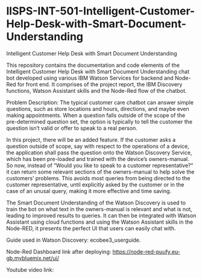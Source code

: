 # llSPS-INT-501-Intelligent-Customer-Help-Desk-with-Smart-Document-Understanding
Intelligent Customer Help Desk with Smart Document Understanding

This repository contains the documentation and code elements of the Intelligent Customer Help Desk with Smart Document Understanding chat bot developed using various IBM Watson Services for backend and Node-Red for front end. It comprises of the project report, the IBM Discovery functions, Watson Assistant skills and the Node-Red flow of the chatbot.

Problem Description:
The typical customer care chatbot can answer simple questions, such as store locations and hours, directions, and maybe even making appointments. When a question falls outside of the scope of the pre-determined question set, the option is typically to tell the customer the question isn’t valid or offer to speak to a real person.

In this project, there will be an added feature. If the customer asks a question outside of scope, say with respect to the operations of a device, the application shall pass the question onto the Watson Discovery Service, which has been pre-loaded and trained with the device’s owners-manual. So now, instead of “Would you like to speak to a customer representative?” it can return some relevant sections of the owners-manual to help solve the customers’ problems. This avoids most queries from being directed to the customer representative, until explicitly asked by the customer or in the case of an unusal query, making it more effective and time saving.

The Smart Document Understanding of the Watson Discovery is used to train the bot on what text in the owners-manual is relevant and what is not, leading to improved results to queries. It can then be integrated with Watson Assistant using cloud functions and using the Watson Assistant skills in the Node-RED, it presents the perfect UI that users can easily chat with.

Guide used in Watson Discovery: ecobee3_userguide.

Node-Red Dashboard link after deploying: https://node-red-puufy.eu-gb.mybluemix.net/ui/

Youtube video link: 
